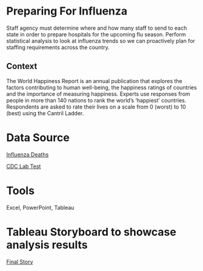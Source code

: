 # Preparing For Influenza
Staff agency must determine where and how many staff to send to each state in order to prepare hospitals for the upcoming flu season. Perform statistical analysis to look at influenza trends so we can proactively plan for staffing requirements across the country.

## Context
The World Happiness Report is an annual publication that explores the factors contributing to human well-being, the happiness ratings of countries and the importance of measuring happiness. Experts use responses from people in more than 140 nations to rank the world’s ‘happiest’ countries. Respondents are asked to rate their lives on a scale from 0 (worst) to 10 (best) using the Cantril Ladder.

# Data Source
[Influenza Deaths](/CDC_Influenza_Deaths_edited.xlsx)

[CDC Lab Test](/CDC_Lab_Tests.xlsx)

# Tools
Excel, PowerPoint, Tableau


# Tableau Storyboard to showcase analysis results
[Final Story](https://public.tableau.com/app/profile/vineeta.sinha/viz/PresentationforStakeholders/Story1)


